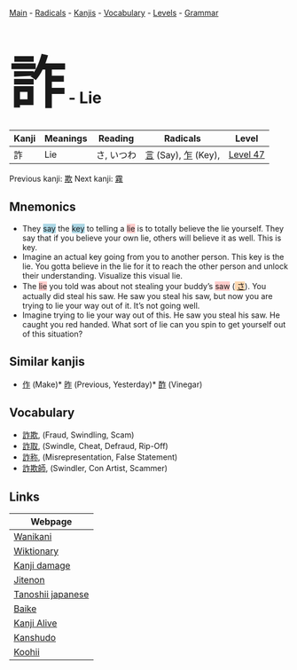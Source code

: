 <style> bigfont {font-size: 100px}</style>
[Main](../index.md) -
[Radicals](../radicals.md) -
[Kanjis](../kanjis.md) -
[Vocabulary](../vocabulary.md) -
[Levels](../levels.md) -
[Grammar](../grammar.md)
# <bigfont> 詐</bigfont> - Lie 

| Kanji | Meanings | Reading | Radicals | Level |
| --- | --- | --- | --- | --- |
| 詐 | Lie | さ, いつわ | [言](../radicals/言.md) (Say), [乍](../radicals/乍.md) (Key),  | [Level 47](../levels/wk_level47.md) |

Previous kanji: [欺](欺.md) Next kanji: [霧](霧.md) 

## Mnemonics
 * They <span style="background-color:#ADD8E6"> say</span> the <span style="background-color:#ADD8E6"> key</span> to telling a <span style="background-color:#ffcccb"> lie</span> is to totally believe the lie yourself. They say that if you believe your own lie, others will believe it as well. This is key.
* Imagine an actual key going from you to another person. This key is the lie. You gotta believe in the lie for it to reach the other person and unlock their understanding. Visualize this visual lie.
* The <span style="background-color:#ffcccb"> lie</span> you told was about not stealing your buddy’s <span style="background-color:#ffcccb"> saw</span> (<span style="background-color:#fed8b1"> [さ](https://jisho.org/search/さ)</span>). You actually did steal his saw. He saw you steal his saw, but now you are trying to lie your way out of it. It’s not going well.
* Imagine trying to lie your way out of this. He saw you steal his saw. He caught you red handed. What sort of lie can you spin to get yourself out of this situation?


## Similar kanjis
 * [作](作.md) (Make)* [昨](昨.md) (Previous, Yesterday)* [酢](酢.md) (Vinegar)


## Vocabulary
 * [詐欺](../vocabulary/詐.md), (Fraud, Swindling, Scam)
* [詐取](../vocabulary/詐.md), (Swindle, Cheat, Defraud, Rip-Off)
* [詐称](../vocabulary/詐.md), (Misrepresentation, False Statement)
* [詐欺師](../vocabulary/詐.md), (Swindler, Con Artist, Scammer)



## Links 

| Webpage |
| --- |
| [Wanikani          ](https://www.wanikani.com/kanji/詐) |
| [Wiktionary        ](https://en.wiktionary.org/wiki/詐) |
| [Kanji damage      ](http://www.kanjidamage.com/kanji/search?utf8=✓&q=詐) |
| [Jitenon           ](https://jitenon.com/kanji/詐) |
| [Tanoshii japanese ](https://www.tanoshiijapanese.com/dictionary/kanji.cfm?k=詐) |
| [Baike             ](https://baike.baidu.com/item/詐) |
| [Kanji Alive       ](https://app.kanjialive.com/詐) |
| [Kanshudo          ](https://www.kanshudo.com/searchmn?q=詐) |
| [Koohii            ](https://kanji.koohii.com/study/kanji/詐) |
